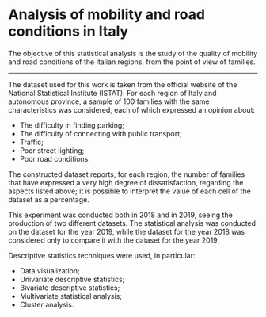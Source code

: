 <h1>
  Analysis of mobility and road conditions in Italy 
</h1> 

<p>
  The objective of this statistical analysis is the study of the quality of mobility and road conditions of the Italian regions, from the point of view of families.
</p>

<hr/>

<p>
The dataset used for this work is taken from the official website of the National Statistical Institute (ISTAT).
For each region of Italy and autonomous province, a sample of 100 families with the same characteristics was considered, each of which expressed an opinion about:

<ul>
  <li>The difficulty in finding parking;</li>
  <li>The difficulty of connecting with public transport;</li>
  <li>Traffic;</li>
  <li>Poor street lighting;</li>
  <li>Poor road conditions.</li>
</ul>

The constructed dataset reports, for each region, the number of families that have expressed a very high degree of dissatisfaction, regarding the aspects listed above; it is possible to interpret the value of each cell of the dataset as a percentage.

This experiment was conducted both in 2018 and in 2019, seeing the production of two different datasets. The statistical analysis was conducted on the dataset for the year 2019, while the dataset for the year 2018 was considered only to compare it with the dataset for the year 2019. 

Descriptive statistics techniques were used, in particular:
<ul>
  <li>Data visualization;</li>
  <li>Univariate descriptive statistics;</li>
  <li>Bivariate descriptive statistics;</li>
  <li>Multivariate statistical analysis;</li>
  <li>Cluster analysis.</li>
</ul>
</p>
